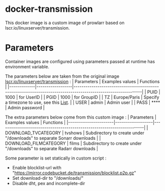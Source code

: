 # docker-transmission
This docker image is a custom image of prowlarr based on lscr.io/linuxserver/transmission.

# Parameters
Container images are configured using parameters passed at runtime has environment variable.

The parameters below are taken from the original image [lscr.io/linuxserver/transmission](https://hub.docker.com/r/linuxserver/transmission) :
|  Parameters | Examples values  | Functions                                                                                                      |
|-------------|------------------|----------------------------------------------------------------------------------------------------------------|
| PUID        |  1000            | for UserID                                                                                                     |
| PGID        |  1000            | for GroupID                                                                                                    |
| TZ          |  Europe/Paris    | Specify a timezone to use, see this [List](https://en.wikipedia.org/wiki/List_of_tz_database_time_zones#List). |
| USER        |  admin           | Admin user                                                                                                     |
| PASS        |  ****            | Admin password                                                                                                 |


The extra parameters below come from this custom image :
|  Parameters           | Examples values   | Functions                                                               |
|-----------------------|-------------------|-------------------------------------------------------------------------|
| DOWNLOAD_TVCATEGORY   |  tvshows          | Subdirectory to create under "/downloads" to separate Sonarr downloads  |
| DOWNLOAD_FILMCATEGORY |  films            | Subdirectory to create under "/downloads" to separate Radarr downloads  |

Some parameter is set statically in custom script :
* Enable blocklist-url with "https://mirror.codebucket.de/transmission/blocklist.p2p.gz"
* Set download-dir to "/downloads/"
* Disable dht, pex and incomplete-dir
